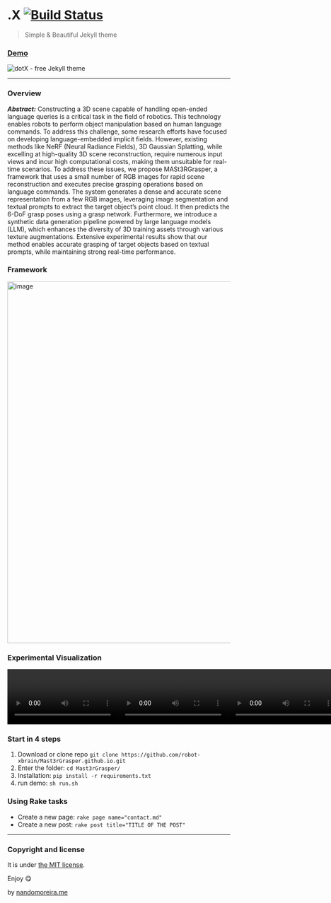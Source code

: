 # .X [![Build Status](https://travis-ci.org/nandomoreirame/dotX.svg?branch=master)](https://travis-ci.org/nandomoreirame/dotX)

> Simple & Beautiful Jekyll theme



### [Demo](https://nandomoreirame.github.io/dotX/)

![dotX - free Jekyll theme](/screenshot.png)

---
### Overview
***Abstract:***
Constructing a 3D scene capable of handling open-ended language queries is a critical task in the field of robotics. This technology enables robots to perform object manipulation based on human language commands. To address this challenge, some research efforts have focused on developing language-embedded implicit fields. However, existing methods like NeRF (Neural Radiance Fields), 3D Gaussian Splatting, while excelling at high-quality 3D scene reconstruction, require numerous input views and incur high computational costs, making them unsuitable for real-time scenarios. To address these issues, we propose MASt3RGrasper, a framework that uses a small number of RGB images for rapid scene reconstruction and executes precise grasping operations based on language commands. The system generates a dense and accurate scene representation from a few RGB images, leveraging image segmentation and textual prompts to extract the target object’s point cloud. It then predicts the 6-DoF grasp poses using a grasp network. Furthermore, we introduce a synthetic data generation pipeline powered by large language models (LLM), which enhances the diversity of 3D training assets through various texture augmentations. Extensive experimental results show that our method enables accurate grasping of target objects based on textual prompts, while maintaining strong real-time performance.

### Framework

<img width="818" alt="image" src="https://github.com/user-attachments/assets/d730795a-aae8-4db1-a7e0-b95b1834aaef">


### Experimental Visualization

<div style="display: flex; justify-content: space-between;">
  <video width="250" controls>
    <source src="https://github.com/user-attachments/assets/e3928bf7-e23d-4cce-a0df-dc315bdf8f70" type="video/mp4">
  </video>
  <video width="250" controls>
    <source src="https://github.com/user-attachments/assets/c8d379e9-2492-42e9-a390-ab5e9ef49c5d" type="video/mp4">
  </video>
  <video width="250" controls>
    <source src="https://github.com/user-attachments/assets/7e3081ae-d127-4633-9a21-89485dbaf2a7" type="video/mp4">
  </video>
</div>

### Start in 4 steps

1. Download or clone repo `git clone https://github.com/robot-xbrain/Mast3rGrasper.github.io.git`
2. Enter the folder: `cd Mast3rGrasper/`
3. Installation: `pip install -r requirements.txt`
4. run demo: `sh run.sh`



### Using Rake tasks

* Create a new page: `rake page name="contact.md"`
* Create a new post: `rake post title="TITLE OF THE POST"`

---

### Copyright and license

It is under [the MIT license](/LICENSE).

Enjoy :yum:

by [nandomoreira.me](https://nandomoreira.me)
